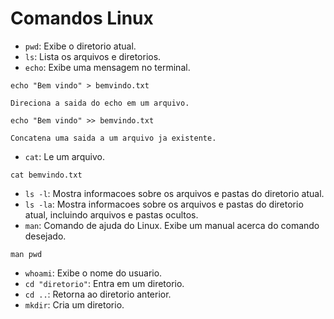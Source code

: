 # Comandos Linux

- `pwd`: Exibe o diretorio atual.
- `ls`: Lista os arquivos e diretorios.
- `echo`: Exibe uma mensagem no terminal.
```
echo "Bem vindo" > bemvindo.txt

Direciona a saida do echo em um arquivo.

echo "Bem vindo" >> bemvindo.txt

Concatena uma saida a um arquivo ja existente.
```
- `cat`: Le um arquivo.
```
cat bemvindo.txt
```
- `ls -l`: Mostra informacoes sobre os arquivos e pastas do diretorio atual.
- `ls -la`: Mostra informacoes sobre os arquivos e pastas do diretorio atual, incluindo arquivos e pastas ocultos.
- `man`: Comando de ajuda do Linux. Exibe um manual acerca do comando desejado.
```
man pwd
```
- `whoami`: Exibe o nome do usuario.
- `cd "diretorio"`: Entra em um diretorio.
- `cd ..`: Retorna ao diretorio anterior.
- `mkdir`: Cria um diretorio.


